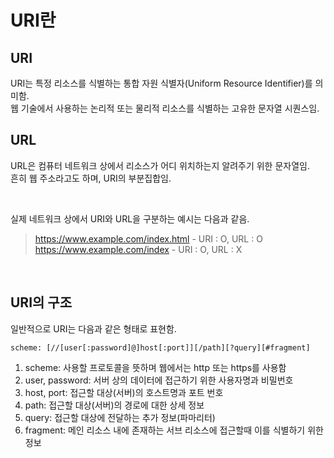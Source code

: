 # URI란

## URI

URI는 특정 리소스를 식별하는 통합 자원 식별자(Uniform Resource Identifier)를 의미함. <br/>
웹 기술에서 사용하는 논리적 또는 물리적 리소스를 식별하는 고유한 문자열 시퀀스임.

## URL

URL은 컴퓨터 네트워크 상에서 리소스가 어디 위치하는지 알려주기 위한 문자열임. <br/>
흔히 웹 주소라고도 하며, URI의 부분집합임.

<br/>

실제 네트워크 상에서 URI와 URL을 구분하는 예시는 다음과 같음.

> https://www.example.com/index.html - URI : O, URL : O <br/>
> https://www.example.com/index - URI : O, URL : X

<br/>

## URI의 구조

일반적으로 URI는 다음과 같은 형태로 표현함.

```
scheme: [//[user[:password]@]host[:port]][/path][?query][#fragment]
```

1. scheme: 사용할 프로토콜을 뜻하며 웹에서는 http 또는 https를 사용함
2. user, password: 서버 상의 데이터에 접근하기 위한 사용자명과 비밀번호
3. host, port: 접근할 대상(서버)의 호스트명과 포트 번호
4. path: 접근할 대상(서버)의 경로에 대한 상세 정보
5. query: 접근할 대상에 전달하는 추가 정보(파마리터)
6. fragment: 메인 리소스 내에 존재하는 서브 리소스에 접근할때 이를 식별하기 위한 정보
